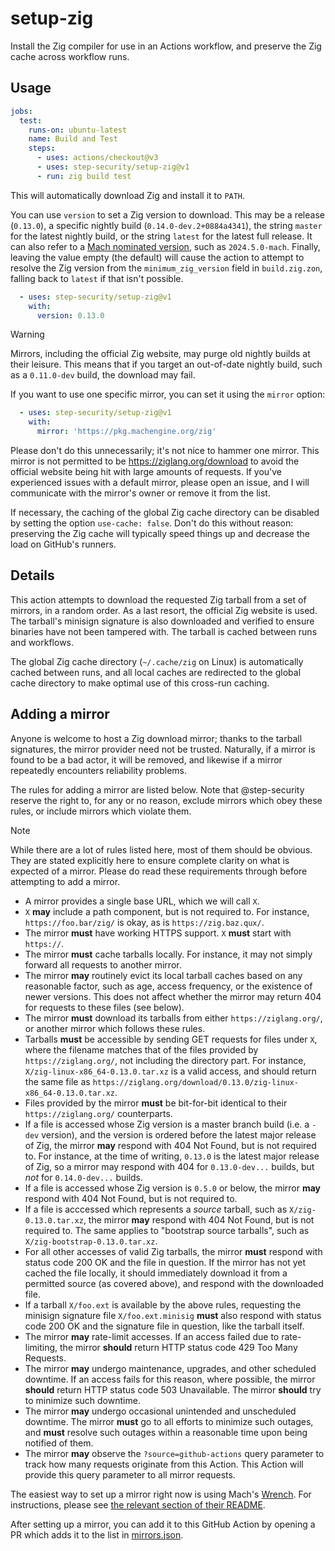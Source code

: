 # setup-zig

Install the Zig compiler for use in an Actions workflow, and preserve the Zig cache across workflow runs.

## Usage

```yaml
jobs:
  test:
    runs-on: ubuntu-latest
    name: Build and Test
    steps:
      - uses: actions/checkout@v3
      - uses: step-security/setup-zig@v1
      - run: zig build test
```

This will automatically download Zig and install it to `PATH`.

You can use `version` to set a Zig version to download. This may be a release (`0.13.0`), a specific nightly
build (`0.14.0-dev.2+0884a4341`), the string `master` for the latest nightly build, or the string `latest`
for the latest full release. It can also refer to a [Mach nominated version][mach-nominated], such as
`2024.5.0-mach`. Finally, leaving the value empty (the default) will cause the action to attempt to resolve
the Zig version from the `minimum_zig_version` field in `build.zig.zon`, falling back to `latest` if that
isn't possible.

```yaml
  - uses: step-security/setup-zig@v1
    with:
      version: 0.13.0
```

> [!WARNING]
> Mirrors, including the official Zig website, may purge old nightly builds at their leisure. This means
> that if you target an out-of-date nightly build, such as a `0.11.0-dev` build, the download may fail.

If you want to use one specific mirror, you can set it using the `mirror` option:

```yaml
  - uses: step-security/setup-zig@v1
    with:
      mirror: 'https://pkg.machengine.org/zig'
```

Please don't do this unnecessarily; it's not nice to hammer one mirror. This mirror is not permitted to
be https://ziglang.org/download to avoid the official website being hit with large amounts of requests.
If you've experienced issues with a default mirror, please open an issue, and I will communicate with the
mirror's owner or remove it from the list.

If necessary, the caching of the global Zig cache directory can be disabled by setting the option
`use-cache: false`. Don't do this without reason: preserving the Zig cache will typically speed things up
and decrease the load on GitHub's runners.

[mach-nominated]: https://machengine.org/about/nominated-zig/

## Details

This action attempts to download the requested Zig tarball from a set of mirrors, in a random order. As
a last resort, the official Zig website is used. The tarball's minisign signature is also downloaded and
verified to ensure binaries have not been tampered with. The tarball is cached between runs and workflows.

The global Zig cache directory (`~/.cache/zig` on Linux) is automatically cached between runs, and all
local caches are redirected to the global cache directory to make optimal use of this cross-run caching.

## Adding a mirror

Anyone is welcome to host a Zig download mirror; thanks to the tarball signatures, the mirror provider need
not be trusted. Naturally, if a mirror is found to be a bad actor, it will be removed, and likewise if a
mirror repeatedly encounters reliability problems.

The rules for adding a mirror are listed below. Note that @step-security reserve the right to, for any or no
reason, exclude mirrors which obey these rules, or include mirrors which violate them.

> [!NOTE]
> While there are a lot of rules listed here, most of them should be obvious. They are stated explicitly here
> to ensure complete clarity on what is expected of a mirror. Please do read these requirements through before
> attempting to add a mirror.

* A mirror provides a single base URL, which we will call `X`.
* `X` **may** include a path component, but is not required to. For instance, `https://foo.bar/zig/` is okay,
  as is `https://zig.baz.qux/`.
* The mirror **must** have working HTTPS support. `X` **must** start with `https://`.
* The mirror **must** cache tarballs locally. For instance, it may not simply forward all requests to another
  mirror.
* The mirror **may** routinely evict its local tarball caches based on any reasonable factor, such as age,
  access frequency, or the existence of newer versions. This does not affect whether the mirror may return 404
  for requests to these files (see below).
* The mirror **must** download its tarballs from either `https://ziglang.org/`, or another mirror which
  follows these rules.
* Tarballs **must** be accessible by sending GET requests for files under `X`, where the filename matches that
  of the files provided by `https://ziglang.org/`, not including the directory part. For instance,
  `X/zig-linux-x86_64-0.13.0.tar.xz` is a valid access, and should return the same file as
  `https://ziglang.org/download/0.13.0/zig-linux-x86_64-0.13.0.tar.xz`.
* Files provided by the mirror **must** be bit-for-bit identical to their `https://ziglang.org/` counterparts.
* If a file is accessed whose Zig version is a master branch build (i.e. a `-dev` version), and the version is
  ordered before the latest major release of Zig, the mirror **may** respond with 404 Not Found, but is not
  required to. For instance, at the time of writing, `0.13.0` is the latest major release of Zig, so a mirror
  may respond with 404 for `0.13.0-dev...` builds, but *not* for `0.14.0-dev...` builds.
* If a file is accessed whose Zig version is `0.5.0` or below, the mirror **may** respond with 404 Not Found,
  but is not required to.
* If a file is acccessed which represents a *source* tarball, such as `X/zig-0.13.0.tar.xz`, the mirror
  **may** respond with 404 Not Found, but is not required to. The same applies to "bootstrap source tarballs",
  such as `X/zig-bootstrap-0.13.0.tar.xz`.
* For all other accesses of valid Zig tarballs, the mirror **must** respond with status code 200 OK and the
  file in question. If the mirror has not yet cached the file locally, it should immediately download it from
  a permitted source (as covered above), and respond with the downloaded file.
* If a tarball `X/foo.ext` is available by the above rules, requesting the minisign signature file
  `X/foo.ext.minisig` **must** also respond with status code 200 OK and the signature file in question, like
  the tarball itself.
* The mirror **may** rate-limit accesses. If an access failed due to rate-limiting, the mirror **should**
  return HTTP status code 429 Too Many Requests.
* The mirror **may** undergo maintenance, upgrades, and other scheduled downtime. If an access fails for this
  reason, where possible, the mirror **should** return HTTP status code 503 Unavailable. The mirror **should**
  try to minimize such downtime.
* The mirror **may** undergo occasional unintended and unscheduled downtime. The mirror **must** go to all
  efforts to minimize such outages, and **must** resolve such outages within a reasonable time upon being
  notified of them.
* The mirror **may** observe the `?source=github-actions` query parameter to track how many requests originate
  from this Action. This Action will provide this query parameter to all mirror requests.

The easiest way to set up a mirror right now is using Mach's [Wrench][wrench]. For instructions, please see
[the relevant section of their README][setup-wrench].

[wrench]: https://github.com/hexops/wrench
[setup-wrench]: https://github.com/hexops/wrench?tab=readme-ov-file#run-your-own-ziglangorgdownload-mirror

After setting up a mirror, you can add it to this GitHub Action by opening a PR which adds it to the list in
[mirrors.json](https://github.com/step-security/setup-zig/blob/main/mirrors.json).
